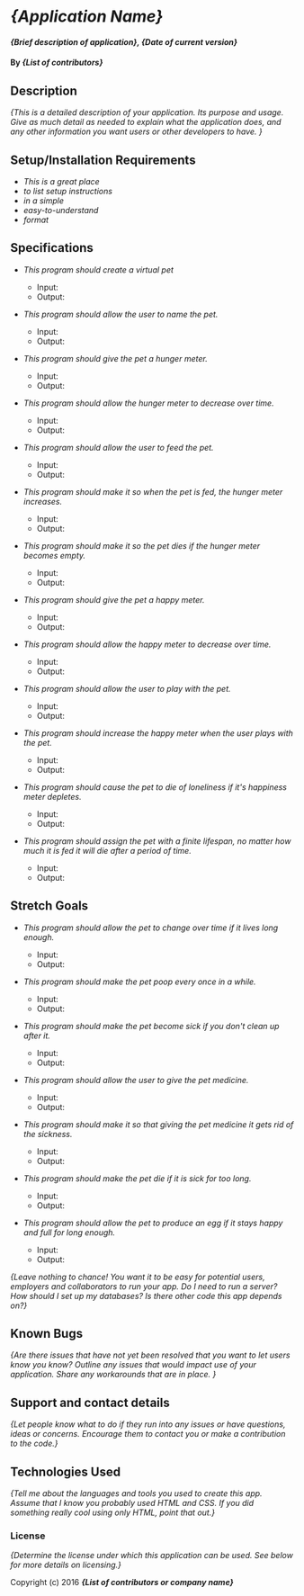 # _{Application Name}_

#### _{Brief description of application}, {Date of current version}_

#### By _**{List of contributors}**_

## Description

_{This is a detailed description of your application. Its purpose and usage.  Give as much detail as needed to explain what the application does, and any other information you want users or other developers to have. }_

## Setup/Installation Requirements

* _This is a great place_
* _to list setup instructions_
* _in a simple_
* _easy-to-understand_
* _format_

## Specifications

* _This program should create a virtual pet_
  - Input: 
  - Output:

* _This program should allow the user to name the pet._
  - Input:
  - Output:

* _This program should give the pet a hunger meter._
  - Input:
  - Output:

* _This program should allow the hunger meter to decrease over time._
  - Input:
  - Output:

* _This program should allow the user to feed the pet._
  - Input:
  - Output:

* _This program should make it so when the pet is fed, the hunger meter increases._
  - Input:
  - Output:

* _This program should make it so the pet dies if the hunger meter becomes empty._
  - Input:
  - Output:        

* _This program should give the pet a happy meter._
  - Input:
  - Output:      

* _This program should allow the happy meter to decrease over time._
  - Input:
  - Output:

* _This program should allow the user to play with the pet._
  - Input:
  - Output:  

* _This program should increase the happy meter when the user plays with the pet._
  - Input:
  - Output:  

* _This program should cause the pet to die of loneliness if it's happiness meter depletes._
  - Input:
  - Output:  

* _This program should assign the pet with a finite lifespan, no matter how much it is fed it will die after a period of time._
  - Input:
  - Output:  

## Stretch Goals

* _This program should allow the pet to change over time if it lives long enough._
  - Input:
  - Output:

* _This program should make the pet poop every once in a while._
  - Input:
  - Output:  

* _This program should make the pet become sick if you don't clean up after it._
  - Input:
  - Output:

* _This program should allow the user to give the pet medicine._
  - Input:
  - Output:  

* _This program should make it so that giving the pet medicine it gets rid of the sickness._
  - Input:
  - Output:  

* _This program should make the pet die if it is sick for too long._
  - Input:
  - Output:  

* _This program should allow the pet to produce an egg if it stays happy and full for long enough._
  - Input:
  - Output:  

_{Leave nothing to chance! You want it to be easy for potential users, employers and collaborators to run your app. Do I need to run a server? How should I set up my databases? Is there other code this app depends on?}_

## Known Bugs

_{Are there issues that have not yet been resolved that you want to let users know you know?  Outline any issues that would impact use of your application.  Share any workarounds that are in place. }_

## Support and contact details

_{Let people know what to do if they run into any issues or have questions, ideas or concerns.  Encourage them to contact you or make a contribution to the code.}_

## Technologies Used

_{Tell me about the languages and tools you used to create this app. Assume that I know you probably used HTML and CSS. If you did something really cool using only HTML, point that out.}_

### License

*{Determine the license under which this application can be used.  See below for more details on licensing.}*

Copyright (c) 2016 **_{List of contributors or company name}_**
